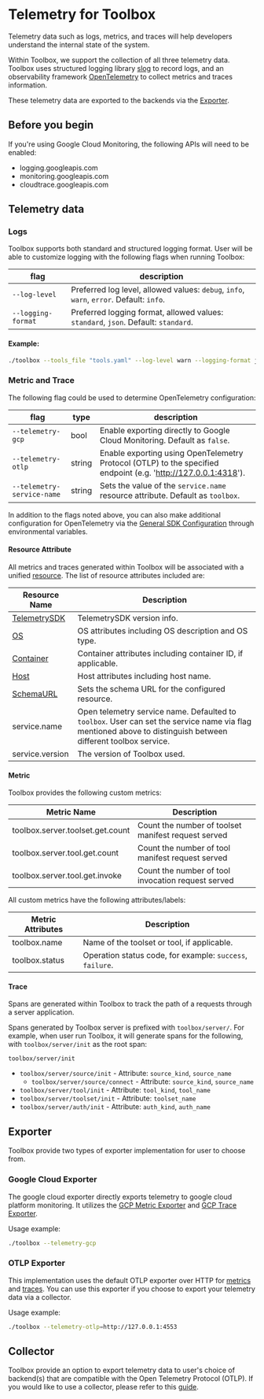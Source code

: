 # Telemetry for Toolbox

Telemetry data such as logs, metrics, and traces will help developers understand the internal state of the system.

Within Toolbox, we support the collection of all three telemetry data. Toolbox uses structured logging library [slog][slog] to record logs, and an observability framework [OpenTelemetry][opentel] to collect metrics and traces information.

These telemetry data are exported to the backends via the [Exporter](#exporter).


[slog]: https://pkg.go.dev/log/slog
[opentel]: https://opentelemetry.io/

## Before you begin
If you're using Google Cloud Monitoring, the following APIs will need to be enabled:

- logging.googleapis.com
- monitoring.googleapis.com
- cloudtrace.googleapis.com


## Telemetry data
### Logs
Toolbox supports both standard and structured logging format. User will be able to customize logging with the following flags when running Toolbox:

| **flag** | **description** |
|----------|-----------------|
| `--log-level` | Preferred log level, allowed values: `debug`, `info`, `warn`, `error`. Default: `info`. |
| `--logging-format` | Preferred logging format, allowed values: `standard`, `json`. Default: `standard`. |

#### Example:

```bash
./toolbox --tools_file "tools.yaml" --log-level warn --logging-format json
```

### Metric and Trace
The following flag could be used to determine OpenTelemetry configuration:

| **flag** | **type** | **description** |
|-------------------------------|----------|-----------------|
| `--telemetry-gcp`          | bool | Enable exporting directly to Google Cloud Monitoring. Default as `false`. |
| `--telemetry-otlp`  | string | Enable exporting using OpenTelemetry Protocol (OTLP) to the specified endpoint (e.g. 'http://127.0.0.1:4318'). |
| `--telemetry-service-name`         | string | Sets the value of the `service.name` resource attribute. Default as `toolbox`. |

In addition to the flags noted above, you can also make additional configuration for OpenTelemetry via the [General SDK Configuration][sdk-configuration] through environmental variables.

[sdk-configuration]: https://opentelemetry.io/docs/languages/sdk-configuration/general/

#### Resource Attribute
All metrics and traces generated within Toolbox will be associated with a unified [resource][resource]. The list of resource attributes included are:

| **Resource Name** | **Description** |
|-------------------|-----------------|
| [TelemetrySDK](https://pkg.go.dev/go.opentelemetry.io/otel/sdk/resource#WithTelemetrySDK) | TelemetrySDK version info. |
| [OS](https://pkg.go.dev/go.opentelemetry.io/otel/sdk/resource#WithOS) | OS attributes including OS description and OS type. |
| [Container](https://pkg.go.dev/go.opentelemetry.io/otel/sdk/resource#WithContainer) | Container attributes including container ID, if applicable. |
| [Host](https://pkg.go.dev/go.opentelemetry.io/otel/sdk/resource#WithHost) | Host attributes including host name. |
| [SchemaURL](https://pkg.go.dev/go.opentelemetry.io/otel/sdk/resource#WithSchemaURL) | Sets the schema URL for the configured resource. |
| service.name | Open telemetry service name. Defaulted to `toolbox`. User can set the service name via flag mentioned above to distinguish between different toolbox service. |
| service.version | The version of Toolbox used. |


[resource]: https://opentelemetry.io/docs/languages/js/resources/

#### Metric
Toolbox provides the following custom metrics:

| **Metric Name** | **Description** |
|-----------------|-----------------|
| toolbox.server.toolset.get.count | Count the number of toolset manifest request served |
| toolbox.server.tool.get.count | Count the number of tool manifest request served |
| toolbox.server.tool.get.invoke | Count the number of tool invocation request served |

All custom metrics have the following attributes/labels:

| **Metric Attributes** | **Description** |
|-----------------|-----------------|
| toolbox.name | Name of the toolset or tool, if applicable. |
| toolbox.status | Operation status code, for example: `success`, `failure`. |

#### Trace
Spans are generated within Toolbox to track the path of a requests through a server application.

Spans generated by Toolbox server is prefixed with `toolbox/server/`. For example, when user run Toolbox, it will generate spans for the following, with `toolbox/server/init` as the root span:

`toolbox/server/init`
- `toolbox/server/source/init` - Attribute: `source_kind`, `source_name`
  - `toolbox/server/source/connect` - Attribute: `source_kind`, `source_name`
- `toolbox/server/tool/init` - Attribute: `tool_kind`, `tool_name`
- `toolbox/server/toolset/init` - Attribute: `toolset_name`
- `toolbox/server/auth/init` - Attribute: `auth_kind`, `auth_name`

## Exporter
Toolbox provide two types of exporter implementation for user to choose from. 

### Google Cloud Exporter
The google cloud exporter directly exports telemetry to google cloud platform monitoring. It utilizes the [GCP Metric Exporter][gcp-metric-exporter] and [GCP Trace Exporter][gcp-trace-exporter].

[gcp-metric-exporter]: https://github.com/GoogleCloudPlatform/opentelemetry-operations-go/tree/main/exporter/metric
[gcp-trace-exporter]: https://github.com/GoogleCloudPlatform/opentelemetry-operations-go/tree/main/exporter/trace

Usage example:

```bash
./toolbox --telemetry-gcp
```

### OTLP Exporter
This implementation uses the default OTLP exporter over HTTP for [metrics][otlp-metric-exporter] and [traces][otlp-trace-exporter]. You can use this exporter if you choose to export your telemetry data via a collector.

Usage example:

```bash
./toolbox --telemetry-otlp=http://127.0.0.1:4553
```

[otlp-metric-exporter]: https://opentelemetry.io/docs/languages/go/exporters/#otlp-traces-over-http
[otlp-trace-exporter]: https://opentelemetry.io/docs/languages/go/exporters/#otlp-traces-over-http

## Collector
Toolbox provide an option to export telemetry data to user's choice of backend(s) that are compatible with the Open Telemetry Protocol (OTLP). If you would like to use a collector, please refer to this [guide](./guide_collector.md).